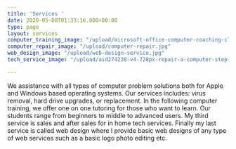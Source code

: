 ```yaml
---
title: 'Services '
date: 2020-05-08T01:33:16.000+00:00
type: page
layout: services
computer_training_image: "/upload/microsoft-office-computer-coaching-classes-500x500.jpg"
computer_repair_image: "/upload/computer-repair.jpg"
web_design_image: "/upload/web-design-service.jpg"
tech_service_image: "/upload/aid274238-v4-728px-repair-a-computer-step-11.jpg"

---
```

We assistance with all types of computer problem solutions both for Apple and Windows based operating  systems. Our services includes: virus removal, hard drive upgrades, or replacement. In the following computer training, we offer one on one tutoring for those who want to learn. Our students range from beginners to middle to advanced users. My third service is sales and after sales  for in home tech services. Finally my last service is called web design where I provide basic web designs of  any type of web services such as a basic logo photo editing etc.